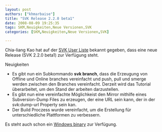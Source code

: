 ```yaml
---
layout: post
authors: ["khmarbaise"]
title: "SVK Release 2.2.0 beta1"
date: 2008-08-09 19:25:35
tags: SKM,Neuigkeiten,Neue Versionen,SVK
categories: [SKM,Neuigkeiten,Neue Versionen,SVK]

---
```

Chia-liang Kao hat auf der [SVK User Liste](http://lists.bestpractical.com/pipermail/svk-users/2008-August/000311.html "SVK User Liste") bekannt gegeben, 
dass eine neue Release (SVK 2.2.0 beta1) zur Verfügung steht.

Neuigkeiten
+ Es gibt nun ein Subkommando **svk branch**, dass die Erzeugung von Offline und Online branches vereinfacht und  push, pull und smerge werden zwischen den Branches vereinfacht. Derzeit wird das Tutorial überarbeitet, um den Stand der arbeiten darzustellen.
+ Es gibt nun eine vereinfachte Möglichkeist den Mirror mithilfe eines Subversion-Dump Files zu erzeugen, der eine URL sein kann, der in der svk:dump-url Property sein kan. 
+ Der Build Proczess wurde vereinfacht, um die Erstellung für unterschiedliche Plattformen zu verbessern.


Es steht auch schon ein [Windows binary](http://fsck.com/~clkao/svk-win32-r3055.exe "Windows Binary") zur Verfügung.


